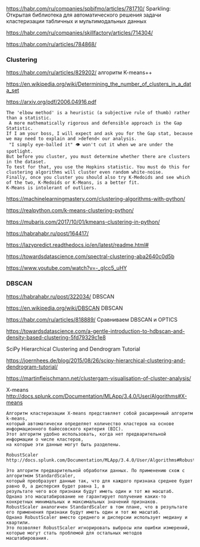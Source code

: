 https://habr.com/ru/companies/spbifmo/articles/781710/ Sparkling: Открытая библиотека для автоматического решения задачи кластеризации табличных и мультимодальных данных

https://habr.com/ru/companies/skillfactory/articles/714304/

https://habr.com/ru/articles/784868/

### Clustering 

https://habr.com/ru/articles/829202/ алгоритм K-means++

https://en.wikipedia.org/wiki/Determining_the_number_of_clusters_in_a_data_set

https://arxiv.org/pdf/2006.04916.pdf

```
The 'elbow method' is a heuristic (a subjective rule of thumb) rather than a statistic.
 A more mathematically rigorous and defensible approach is the Gap Statistic.
If I am your boss, I will expect and ask you for the Gap stat, because we may need to explain and >defend< our analysis.
 "I simply eye-balled it" 👁️ won't cut it when we are under the spotlight.
But before you cluster, you must determine whether there are clusters in the dataset.
To test for that, you use the Hopkins statistic. You must do this for clustering algorithms will cluster even random white-noise.
Finally, once you cluster you should also try K-Medoids and see which of the two, K-Medoids or K-Means, is a better fit.
K-Means is intolerant of outliers.
```

https://machinelearningmastery.com/clustering-algorithms-with-python/ 

https://realpython.com/k-means-clustering-python/

https://mubaris.com/2017/10/01/kmeans-clustering-in-python/

https://habrahabr.ru/post/164417/

https://lazypredict.readthedocs.io/en/latest/readme.html#

https://towardsdatascience.com/spectral-clustering-aba2640c0d5b

https://www.youtube.com/watch?v=-_gIcc5_uHY

### DBSCAN
https://habrahabr.ru/post/322034/ DBSCAN

https://en.wikipedia.org/wiki/DBSCAN  DBSCAN

https://habr.com/ru/articles/818889/ Сравниваем DBSCAN и OPTICS

https://towardsdatascience.com/a-gentle-introduction-to-hdbscan-and-density-based-clustering-5fd79329c1e8


SciPy Hierarchical Clustering and Dendrogram Tutorial
	
https://joernhees.de/blog/2015/08/26/scipy-hierarchical-clustering-and-dendrogram-tutorial/


https://martinfleischmann.net/clustergam-visualisation-of-cluster-analysis/


X-means  http://docs.splunk.com/Documentation/MLApp/3.4.0/User/Algorithms#X-means

```
Алгоритм кластеризации X-means представляет собой расширенный алгоритм k-means, 
который автоматически определяет количество кластеров на основе информационного байесовского критерия (BIC). 
Этот алгоритм удобно использовать, когда нет предварительной информации о числе кластеров, 
на которые эти данные могут быть разделены. 

RobustScaler http://docs.splunk.com/Documentation/MLApp/3.4.0/User/Algorithms#RobustScaler

Это алгоритм предварительной обработки данных. По применению схож с алгоритмом StandardScaler, 
который преобразует данные так, что для каждого признака среднее будет равно 0, а дисперсия будет равна 1, в
результате чего все признаки будут иметь один и тот же масштаб. 
Однако это масштабирование не гарантирует получение каких-то конкретных минимальных и максимальных значений признаков. 
RobustScaler аналогичен StandardScaler в том плане, что в результате его применения признаки будут иметь один и тот же масштаб. 
Однако RobustScaler вместо среднего и дисперсии использует медиану и квартили. 
Это позволяет RobustScaler игнорировать выбросы или ошибки измерений, которые могут стать проблемой для остальных методов 
масштабирования.
```
